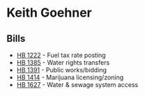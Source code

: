 # Keith Goehner
## Bills
* [HB 1222](bill/2021-22/hb/1222/) - Fuel tax rate posting
* [HB 1385](bill/2021-22/hb/1385/) - Water rights transfers
* [HB 1391](bill/2021-22/hb/1391/) - Public works/bidding
* [HB 1414](bill/2021-22/hb/1414/) - Marijuana licensing/zoning
* [HB 1627](bill/2021-22/hb/1627/) - Water & sewage system access
